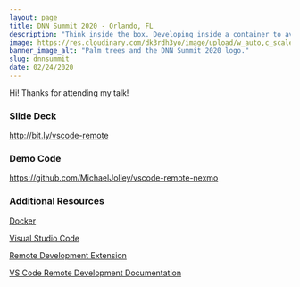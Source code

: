 ```yaml
---
layout: page
title: DNN Summit 2020 - Orlando, FL
description: "Think inside the box. Developing inside a container to avoid conflicts, improve security and speed up on-boarding"
image: https://res.cloudinary.com/dk3rdh3yo/image/upload/w_auto,c_scale/dnn_vjwhaq.png
banner_image_alt: "Palm trees and the DNN Summit 2020 logo."
slug: dnnsummit
date: 02/24/2020
---
```


Hi! Thanks for attending my talk!

### Slide Deck

<a href="http://bit.ly/vscode-remote" target="_blank">http://bit.ly/vscode-remote</a>

### Demo Code

<a href="https://github.com/MichaelJolley/vscode-remote-nexmo" target="_blank">https://github.com/MichaelJolley/vscode-remote-nexmo</a>

### Additional Resources

<a href="https://www.docker.com/" target="_blank">Docker</a>

<a href="https://code.visualstudio.com/" target="_blank">Visual Studio Code</a>

<a href="https://marketplace.visualstudio.com/items?itemName=ms-vscode-remote.vscode-remote-extensionpack" target="_blank">Remote Development Extension</a>

<a href="https://code.visualstudio.com/docs/remote/remote-overview" target="_blank">VS Code Remote Development Documentation</a>
